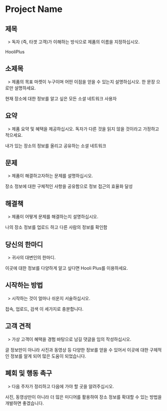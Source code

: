 # Project Name #

## 제목 ##
  > 독자 (즉, 타겟 고객)가 이해하는 방식으로 제품의 이름을 지정하십시오.
   
  HooliPlus

## 소제목 ##
  > 제품의 목표 마켓이 누구이며 어떤 이점을 얻을 수 있는지 설명하십시오. 한 문장 으로만 설명하세요.

  현재 장소에 대한 정보를 알고 싶은 모든 소셜 네트워크 사용자

## 요약 ##
  > 제품 요약 및 혜택을 제공하십시오. 독자가 다른 것을 읽지 않을 것이라고 가정하고 적으세요.

  내가 있는 장소의 정보를 올리고 공유하는 소셜 네트워크

## 문제 ##
  > 제품이 해결하고자하는 문제를 설명하십시오.

  장소 정보에 대한 구체적인 사항을 공유함으로 정보 접근의 효율화 달성

## 해결책 ##
  > 제품이 어떻게 문제를 해결하는지 설명하십시오.
  
  나의 장소 정보를 업로드 하고 다른 사람의 정보를 확인함

## 당신의 한마디 ##
  > 귀사의 대변인의 한마디.

  이곳에 대한 정보를 다양하게 알고 싶다면 Hooli Plus를 이용하세요.

## 시작하는 방법 ##
  > 시작하는 것이 얼마나 쉬운지 서술하십시오.
  
  접속, 업로드, 검색 이 세가지로 충분합니다.

## 고객 견적 ##
  > 가상 고객이 혜택을 경험 바탕으로 남길 댓글을 임의 작성하십시오.

  글 정보만이 아니라 사진과 동영상 등 다양한 정보를 얻을 수 있어서 이곳에 대한 구체적인 정보를 알게 되어 많은 도움이 되었습니다.

## 폐회 및 행동 촉구 ##
  > 다음 주자가 정리하고 다음에 가야 할 곳을 알려주십시오.

  사진, 동영상만이 아니라 더 많은 미디어를 활용하여 장소 정보를 확대할 수 있는 방법을 개발하면 좋겠습니다.